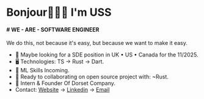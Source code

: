 Bonjour👦🏾🤝 I'm USS
=======================================================================================================================================

#### # WE - ARE - SOFTWARE ENGINEER
We do this, not because it's easy, but because we want to make it easy.

* 👀 Maybe looking for a SDE position in UK • US • Canada for the 11/2025.
* 🖥️ Technologies: TS → Rust → Dart.
* 🌱 ML Skills Incoming.
* 🤝 Ready to collaborating on open source project with: ~Rust.
* 🪽 Intern & Founder Of Dorset Company.
* Contact: [Website](https://uss-franckmekoulou.web.app/) → [Linkedin](https://www.linkedin.com/in/franck-mekoulou/) → [Email](mailto:franckmekoulou.dev@hotmail.com)


